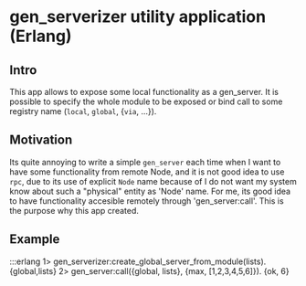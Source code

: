 # gen_serverizer utility application (Erlang)

## Intro

This app allows to expose some local functionality as a gen_server. 
It is possible to specify the whole module to be exposed or bind 
call to some registry name (`local`, `global`, {`via`, ...}).

## Motivation

Its quite annoying to write a simple `gen_server` each time when I want 
to have some functionality from remote Node, and it is not good idea 
to use `rpc`, due to its use of explicit `Node` name because of I do 
not want my system know about such a "physical" entity as 'Node' name. 
For me, its good idea to have functionality accesible remotely through 
'gen_server:call'. This is the purpose why this app created.

## Example

   :::erlang
   1> gen_serverizer:create_global_server_from_module(lists).
   {global,lists}
   2> gen_server:call({global, lists}, {max, [1,2,3,4,5,6]}).
   {ok, 6}

